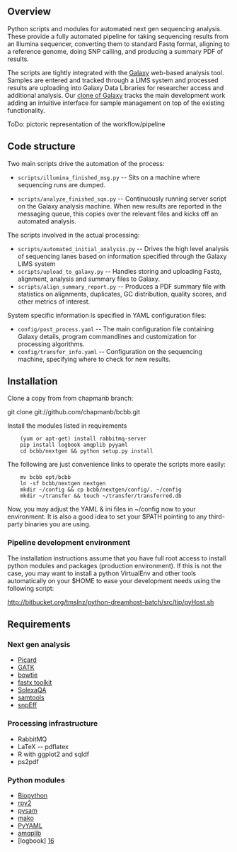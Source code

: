 ## Overview

Python scripts and modules for automated next gen sequencing analysis.
These provide a fully automated pipeline for taking sequencing results
from an Illumina sequencer, converting them to standard Fastq format,
aligning to a reference genome, doing SNP calling, and producing a
summary PDF of results.

The scripts are tightly integrated with the [Galaxy][1] 
web-based analysis tool. Samples are entered and tracked through a LIMS
system and processed results are uploading into Galaxy Data Libraries for
researcher access and additional analysis. Our [clone of Galaxy][2]
tracks the main development work adding an intuitive interface for sample
management on top of the existing functionality.

[1]: http://galaxy.psu.edu/
[2]: http://bitbucket.org/chapmanb/galaxy-central

ToDo: pictoric representation of the workflow/pipeline

## Code structure

Two main scripts drive the automation of the process:

* `scripts/illumina_finished_msg.py` -- Sits on a machine where sequencing
  runs are dumped.

* `scripts/analyze_finished_sqn.py` -- Continuously running server script on
  the Galaxy analysis machine. When new results are reported in the messaging queue,
  this copies over the relevant files and kicks off an automated analysis.

The scripts involved in the actual processing:

* `scripts/automated_initial_analysis.py` -- Drives the high level analysis of
  sequencing lanes based on information specified through the Galaxy LIMS system
* `scripts/upload_to_galaxy.py` -- Handles storing and uploading Fastq,
  alignment, analysis and summary files to Galaxy.
* `scripts/align_summary_report.py` -- Produces a PDF summary file with
  statistics on alignments, duplicates, GC distribution, quality scores,
  and other metrics of interest.
 
System specific information is specified in YAML configuration files:

* `config/post_process.yaml` -- The main configuration file containing Galaxy details,
  program commandlines and customization for processing algorithms.
* `config/transfer_info.yaml` -- Configuration on the sequencing machine, specifying where
  to check for new results.

## Installation

Clone a copy from from chapmanb branch:

git clone git://github.com/chapmanb/bcbb.git

Install the modules listed in requirements

        (yum or apt-get) install rabbitmq-server
        pip install logbook amqplib pyyaml
        cd bcbb/nextgen && python setup.py install

The following are just convenience links to operate the scripts more easily:

        mv bcbb opt/bcbb
        ln -sf bcbb/nextgen nextgen
        mkdir ~/config && cp bcbb/nextgen/config/. ~/config
        mkdir ~/transfer && touch ~/transfer/transferred.db

Now, you may adjust the YAML & ini files in ~/config now to your environment.
It is also a good idea to set your $PATH pointing to any third-party binaries
you are using.

### Pipeline development environment

The installation instructions assume that you have full root access to install
python modules and packages (production environment). If this is not the case,
you may want to install a python VirtualEnv and other tools automatically on your $HOME
to ease your development needs using the following script:

http://bitbucket.org/tmslnz/python-dreamhost-batch/src/tip/pyHost.sh

## Requirements

### Next gen analysis

* [Picard][3]
* [GATK][4]
* [bowtie][5]
* [fastx toolkit][6]
* [SolexaQA][6b]
* [samtools][7]
* [snpEff][16]

[3]: http://picard.sourceforge.net/
[4]: http://www.broadinstitute.org/gsa/wiki/index.php/The_Genome_Analysis_Toolkit
[5]: http://bowtie-bio.sourceforge.net/
[6]: http://hannonlab.cshl.edu/fastx_toolkit/
[6b]: http://solexaqa.sourceforge.net/
[7]: http://samtools.sourceforge.net/
[16]: http://sourceforge.net/projects/snpeff/

### Processing infrastructure

* RabbitMQ
* LaTeX -- pdflatex
* R with ggplot2 and sqldf
* ps2pdf

### Python modules

* [Biopython][10]
* [rpy2][11]
* [pysam][12]
* [mako][13]
* [PyYAML][14]
* [amqplib][15]
* [logbook] [16]

[10]: http://biopython.org
[11]: http://rpy.sourceforge.net/rpy2.html
[12]: http://code.google.com/p/pysam/
[13]: http://www.makotemplates.org/
[14]: http://pyyaml.org/
[15]: http://code.google.com/p/py-amqplib
[16]: http://packages.python.org/Logbook
